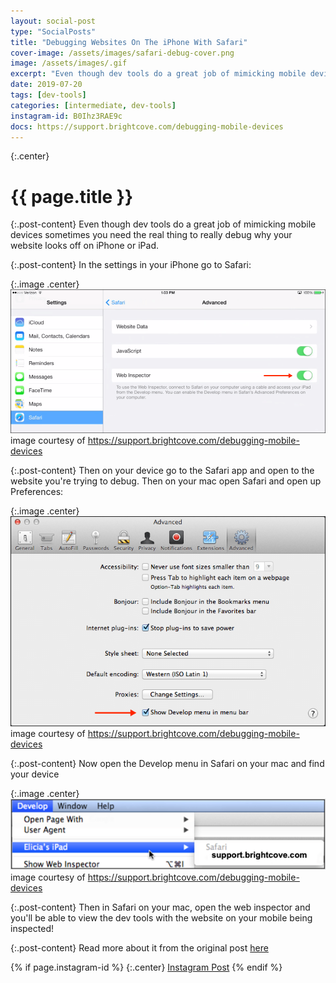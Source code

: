 ```yaml
---
layout: social-post
type: "SocialPosts"
title: "Debugging Websites On The iPhone With Safari"
cover-image: /assets/images/safari-debug-cover.png
image: /assets/images/.gif
excerpt: "Even though dev tools do a great job of mimicking mobile devices sometimes you need the real thing to really debug why your website looks off on iPhone or iPad. "
date: 2019-07-20
tags: [dev-tools]
categories: [intermediate, dev-tools]
instagram-id: B0Ihz3RAE9c
docs: https://support.brightcove.com/debugging-mobile-devices
---
```

{:.center}
# {{ page.title }}

{:.post-content}
Even though dev tools do a great job of mimicking mobile devices sometimes you need the real thing to really debug why your website looks off on iPhone or iPad.

{:.post-content}
In the settings in your iPhone go to Safari:

{:.image .center}
![image-one](/assets/images/debug-safari-1.png)
<br>image courtesy of <a href="https://support.brightcove.com/debugging-mobile-devices" target="_blank"> https://support.brightcove.com/debugging-mobile-devices</a>

{:.post-content}
Then on your device go to the Safari app and open to the website you're trying to debug.
Then on your mac open Safari and open up Preferences:

{:.image .center}
![image-two](/assets/images/debug-safari-2.png)
<br>image courtesy of <a href="https://support.brightcove.com/debugging-mobile-devices" target="_blank"> https://support.brightcove.com/debugging-mobile-devices</a>

{:.post-content}
Now open the Develop menu in Safari on your mac and find your device

{:.image .center}
![image-three](/assets/images/debug-safari-3.png)
<br>image courtesy of <a href="https://support.brightcove.com/debugging-mobile-devices" target="_blank"> https://support.brightcove.com/debugging-mobile-devices</a>

{:.post-content}
Then in Safari on your mac, open the web inspector and you'll be able to view
the dev tools with the website on your mobile being inspected!

{:.post-content}
Read more about it from the original post <a href="{{page.docs}}" target="_blank">here</a>

{% if page.instagram-id %}
{:.center}
<a class="insta-link" href="https://www.instagram.com/p/{{page.instagram-id}}" target="_blank">Instagram Post</a>
{% endif %}
